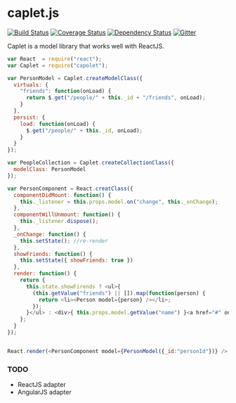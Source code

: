 # caplet.js

[![Build Status](https://travis-ci.org/mojo-js/caplet.js.svg)](https://travis-ci.org/mojo-js/caplet.js) [![Coverage Status](https://coveralls.io/repos/mojo-js/caplet.js/badge.svg?branch=master)](https://coveralls.io/r/mojo-js/caplet.js?branch=master) [![Dependency Status](https://david-dm.org/mojo-js/caplet.js.svg)](https://david-dm.org/mojo-js/caplet.js) [![Gitter](https://badges.gitter.im/Join%20Chat.svg)](https://gitter.im/mojo-js/caplet.js?utm_source=badge&utm_medium=badge&utm_campaign=pr-badge)

Caplet is a model library that works well with ReactJS. 

```javascript
var React  = require("react");
var Caplet = require("capolet");

var PersonModel = Caplet.createModelClass({
  virtuals: {
    "friends": function(onLoad) {
      return $.get("/people/" + this._id + "/friends", onLoad);
    }
  },
  persist: {
    load: function(onLoad) {
      $.get("/people/" + this._id, onLoad);
    }
  }
}); 

var PeopleCollection = Caplet.createCollectionClass({
  modelClass: PersonModel
});

var PersonComponent = React.creatClass({
  componentDidMount: function() {
    this._listener = this.props.model.on("change", this._onChange);
  },
  componentWillUnmount: function() {
    this._listener.dispose();
  },
  _onChange: function() {
    this.setState(); //re-render
  },
  showFriends: function() {
    this.setState({ showFriends: true })
  },
  render: function() {
    return { 
      this.state.showFirends ? <ul>{
        (this.getValue("friends") || []).map(function(person) {
          return <li><Person model={person} /></li>;
        });
      }</ul> : <div>{ this.props.model.getValue("name") }<a href="#" onClick={this.showFriends}>show friends</a></div>
    };
  }
});


React.render(<PersonComponent model={PersonModel({_id:"personId"})} />, document.body);

```

### TODO

- ReactJS adapter
- AngularJS adapter
